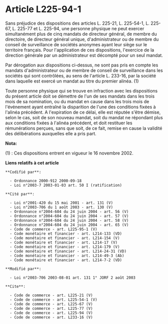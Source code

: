 # Article L225-94-1

Sans préjudice des dispositions des articles L. 225-21, L. 225-54-1, L. 225-67, L. 225-77 et L. 225-94, une personne physique
ne peut exercer simultanément plus de cinq mandats de directeur général, de membre du directoire, de directeur général
unique, d'administrateur ou de membre du conseil de surveillance de sociétés anonymes ayant leur siège sur le territoire
français. Pour l'application de ces dispositions, l'exercice de la direction générale par un administrateur est décompté pour
un seul mandat. 

Par dérogation aux dispositions ci-dessus, ne sont pas pris en compte les mandats d'administrateur ou de membre de conseil de
surveillance dans les sociétés qui sont contrôlées, au sens de l'article L. 233-16, par la société dans laquelle est exercé
un mandat au titre du premier alinéa. (1) 

Toute personne physique qui se trouve en infraction avec les dispositions du présent article doit se démettre de l'un de ses
mandats dans les trois mois de sa nomination, ou du mandat en cause dans les trois mois de l'événement ayant entraîné la
disparition de l'une des conditions fixées à l'alinéa précédent. A l'expiration de ce délai, elle est réputée s'être démise,
selon le cas, soit de son nouveau mandat, soit du mandat ne répondant plus aux conditions fixées à l'alinéa précédent, et
doit restituer les rémunérations perçues, sans que soit, de ce fait, remise en cause la validité des délibérations auxquelles
elle a pris part.

**Nota:**

(1) : Ces dispositions entrent en vigueur le 16 novembre 2002.

**Liens relatifs à cet article**

	**Codifié par**:

	  - Ordonnance 2000-912 2000-09-18
	  - Loi n°2003-7 2003-01-03 art. 50 I (ratification)

	**Cité par**:

	  - Loi n°2001-420 du 15 mai 2001 - art. 131 (V)
	  - Loi n°2003-706 du 1 août 2003 - art. 130 (V)
	  - Ordonnance n°2004-604 du 24 juin 2004 - art. 56 (V)
	  - Ordonnance n°2004-604 du 24 juin 2004 - art. 57 (V)
	  - Ordonnance n°2004-604 du 24 juin 2004 - art. 58 (V)
	  - Ordonnance n°2004-604 du 24 juin 2004 - art. 65 (V)
	  - Code de commerce - art. L225-95-1 (V)
	  - Code monétaire et financier - art. L214-133 (VD)
	  - Code monétaire et financier - art. L214-154 (V)
	  - Code monétaire et financier - art. L214-17 (V)
	  - Code monétaire et financier - art. L214-179 (V)
	  - Code monétaire et financier - art. L214-24-31 (VD)
	  - Code monétaire et financier - art. L214-49-3 (Ab)
	  - Code monétaire et financier - art. L214-7-2 (VD)

	**Modifié par**:

	  - Loi n°2003-706 2003-08-01 art. 131 1° JORF 2 août 2003

	**Cite**:

	  - Code de commerce - art. L225-21 (V)
	  - Code de commerce - art. L225-54-1 (V)
	  - Code de commerce - art. L225-67 (V)
	  - Code de commerce - art. L225-77 (V)
	  - Code de commerce - art. L225-94 (V)
	  - Code de commerce - art. L233-16 (V)
